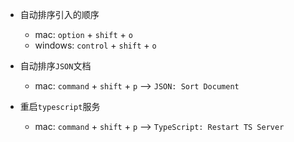 - 自动排序引入的顺序
  - mac: `option` + `shift` + `o`
  - windows: `control` + `shift` + `o`

- 自动排序`JSON`文档
  - mac: `command` + `shift` + `p` --> `JSON: Sort Document`

- 重启`typescript`服务
  - mac: `command` + `shift` + `p` --> `TypeScript: Restart TS Server`